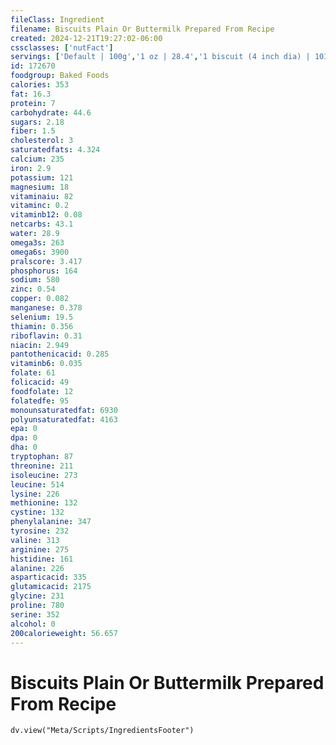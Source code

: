 ```yaml
---
fileClass: Ingredient
filename: Biscuits Plain Or Buttermilk Prepared From Recipe
created: 2024-12-21T19:27:02-06:00
cssclasses: ['nutFact']
servings: ['Default | 100g','1 oz | 28.4','1 biscuit (4 inch dia) | 101','1 small (1-1/2 inch dia) | 14','1 biscuit (2-1/2 inch dia) | 60']
id: 172670
foodgroup: Baked Foods
calories: 353
fat: 16.3
protein: 7
carbohydrate: 44.6
sugars: 2.18
fiber: 1.5
cholesterol: 3
saturatedfats: 4.324
calcium: 235
iron: 2.9
potassium: 121
magnesium: 18
vitaminaiu: 82
vitaminc: 0.2
vitaminb12: 0.08
netcarbs: 43.1
water: 28.9
omega3s: 263
omega6s: 3900
pralscore: 3.417
phosphorus: 164
sodium: 580
zinc: 0.54
copper: 0.082
manganese: 0.378
selenium: 19.5
thiamin: 0.356
riboflavin: 0.31
niacin: 2.949
pantothenicacid: 0.285
vitaminb6: 0.035
folate: 61
folicacid: 49
foodfolate: 12
folatedfe: 95
monounsaturatedfat: 6930
polyunsaturatedfat: 4163
epa: 0
dpa: 0
dha: 0
tryptophan: 87
threonine: 211
isoleucine: 273
leucine: 514
lysine: 226
methionine: 132
cystine: 132
phenylalanine: 347
tyrosine: 232
valine: 313
arginine: 275
histidine: 161
alanine: 226
asparticacid: 335
glutamicacid: 2175
glycine: 231
proline: 780
serine: 352
alcohol: 0
200calorieweight: 56.657
---
```


# Biscuits Plain Or Buttermilk Prepared From Recipe

```dataviewjs
dv.view("Meta/Scripts/IngredientsFooter")
```